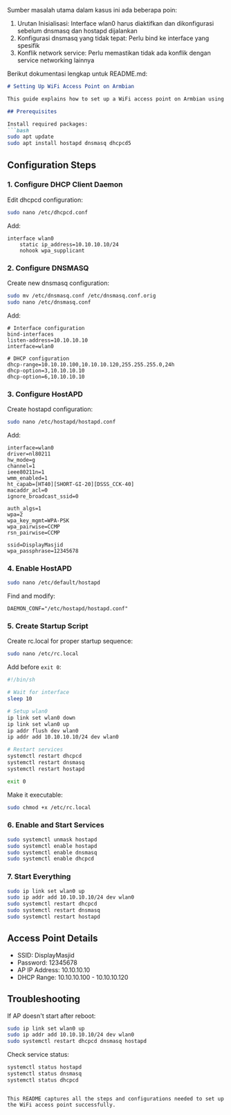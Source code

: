 Sumber masalah utama dalam kasus ini ada beberapa poin:

1. Urutan Inisialisasi: Interface wlan0 harus diaktifkan dan dikonfigurasi sebelum dnsmasq dan hostapd dijalankan
2. Konfigurasi dnsmasq yang tidak tepat: Perlu bind ke interface yang spesifik
3. Konflik network service: Perlu memastikan tidak ada konflik dengan service networking lainnya

Berikut dokumentasi lengkap untuk README.md:

```markdown
# Setting Up WiFi Access Point on Armbian

This guide explains how to set up a WiFi access point on Armbian using hostapd and dnsmasq.

## Prerequisites

Install required packages:
```bash
sudo apt update
sudo apt install hostapd dnsmasq dhcpcd5
```

## Configuration Steps

### 1. Configure DHCP Client Daemon
Edit dhcpcd configuration:
```bash
sudo nano /etc/dhcpcd.conf
```
Add:
```
interface wlan0
    static ip_address=10.10.10.10/24
    nohook wpa_supplicant
```

### 2. Configure DNSMASQ
Create new dnsmasq configuration:
```bash
sudo mv /etc/dnsmasq.conf /etc/dnsmasq.conf.orig
sudo nano /etc/dnsmasq.conf
```
Add:
```
# Interface configuration
bind-interfaces
listen-address=10.10.10.10
interface=wlan0

# DHCP configuration
dhcp-range=10.10.10.100,10.10.10.120,255.255.255.0,24h
dhcp-option=3,10.10.10.10
dhcp-option=6,10.10.10.10
```

### 3. Configure HostAPD
Create hostapd configuration:
```bash
sudo nano /etc/hostapd/hostapd.conf
```
Add:
```
interface=wlan0
driver=nl80211
hw_mode=g
channel=1
ieee80211n=1
wmm_enabled=1
ht_capab=[HT40][SHORT-GI-20][DSSS_CCK-40]
macaddr_acl=0
ignore_broadcast_ssid=0

auth_algs=1
wpa=2
wpa_key_mgmt=WPA-PSK
wpa_pairwise=CCMP
rsn_pairwise=CCMP

ssid=DisplayMasjid
wpa_passphrase=12345678
```

### 4. Enable HostAPD
```bash
sudo nano /etc/default/hostapd
```
Find and modify:
```
DAEMON_CONF="/etc/hostapd/hostapd.conf"
```

### 5. Create Startup Script
Create rc.local for proper startup sequence:
```bash
sudo nano /etc/rc.local
```
Add before `exit 0`:
```bash
#!/bin/sh

# Wait for interface
sleep 10

# Setup wlan0
ip link set wlan0 down
ip link set wlan0 up
ip addr flush dev wlan0
ip addr add 10.10.10.10/24 dev wlan0

# Restart services
systemctl restart dhcpcd
systemctl restart dnsmasq
systemctl restart hostapd

exit 0
```

Make it executable:
```bash
sudo chmod +x /etc/rc.local
```

### 6. Enable and Start Services
```bash
sudo systemctl unmask hostapd
sudo systemctl enable hostapd
sudo systemctl enable dnsmasq
sudo systemctl enable dhcpcd
```

### 7. Start Everything
```bash
sudo ip link set wlan0 up
sudo ip addr add 10.10.10.10/24 dev wlan0
sudo systemctl restart dhcpcd
sudo systemctl restart dnsmasq
sudo systemctl restart hostapd
```

## Access Point Details
- SSID: DisplayMasjid
- Password: 12345678
- AP IP Address: 10.10.10.10
- DHCP Range: 10.10.10.100 - 10.10.10.120

## Troubleshooting
If AP doesn't start after reboot:
```bash
sudo ip link set wlan0 up
sudo ip addr add 10.10.10.10/24 dev wlan0
sudo systemctl restart dhcpcd dnsmasq hostapd
```

Check service status:
```bash
systemctl status hostapd
systemctl status dnsmasq
systemctl status dhcpcd
```
```

This README captures all the steps and configurations needed to set up the WiFi access point successfully.
